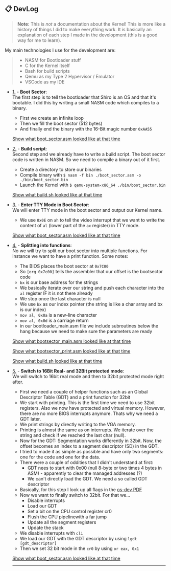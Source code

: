 ## :clipboard: DevLog

> **Note:** This is _not_ a documentation about the Kernel! This is more like a history of things I did to make everything work. It is basically an explanation of each step I made in the development (this is a good way for me to learn).

My main technologies I use for the development are: 

> - NASM for Bootloader stuff 
> - C for the Kernel itself 
> - Bash for build scripts
> - Qemu as my Type 2 Hypervisor / Emulator 
> - VSCode as my IDE 

<a name="doc-1"></a>
- [1.](#doc-1) - **Boot Sector**: <br>
    The first step is to tell the bootloader that Shiro is an OS and that it's bootable. I did this by writing a small NASM code which compiles to a binary.
    - First we create an infinite loop
    - Then we fill the boot sector (512 bytes)
    - And finally end the binary with the 16-Bit magic number `0xAA55`

    [Show what boot_sector.asm looked like at that time](https://github.com/NLDev/Shiro/blob/27f209a5021869bc94f20d1009bbe37fb0ab098c/boot_sector.asm)

<a name="doc-2"></a>
- [2.](#doc-2) - **Build script**: <br>
    Second step and we already have to write a build script. The boot sector code is written in NASM. So we need to compile a binary out of it first.
    - Create a directory to store our binaries
    - Compile binary with `$ nasm -f bin ./boot_sector.asm -o ./bin/boot_sector.bin`
    - Launch the Kernel with `$ qemu-system-x86_64 ./bin/boot_sector.bin`

    [Show what build.sh looked like at that time](https://github.com/NLDev/Shiro/blob/01659dcd4fb1b45add9aeb3a5ffdbd8263e5cbca/build.sh)

<a name="doc-3"></a>
- [3.](#doc-3) - **Enter TTY Mode in Boot Sector**: <br>
    We will enter TTY mode in the boot sector and output our Kernel name.

    - We use `0x0E` on `ah` to tell the video interrupt that we want to write the content of `al` (lower part of the `ax` register) in TTY mode.

    [Show what boot_sector.asm looked like at that time](https://github.com/NLDev/Shiro/blob/f565a18e994d0c92b0708f12e50313db47016c30/boot_sector.asm)

<a name="doc-4"></a>
- [4.](#doc-4) - **Splitting into functions**: <br>
    No we will try to split our boot sector into multiple functions. For instance we want to have a print function. Some notes:

    - The BIOS places the boot sector at `0x7C00`
    - So `[org 0x7c00]` tells the assembler that our offset is the bootsector code
    - `bx` is our base address for the strings
    - We basically iterate over our string and push each character into the `al` register IF it is not there already
    - We stop once the last character is null
    - We use `bx` as our index pointer (the string is like a char array and bx is our index)
    - `mov al, 0x0a` is a new-line character
    - `mov al, 0x0d` is a carriage return
    - in our bootloader_main.asm file we include subroutines below the hang because we need to make sure the parameters are ready

    [Show what bootsector_main.asm looked like at that time](https://github.com/NLDev/Shiro/blob/4b3756752964452577edd7fce7d14846952a3836/bootsector/bootsector_main.asm)

    [Show what bootsector_print.asm looked like at that time](https://github.com/NLDev/Shiro/blob/4b3756752964452577edd7fce7d14846952a3836/bootsector/bootsector_print.asm)
    
    [Show what build.sh looked like at that time](https://github.com/NLDev/Shiro/blob/4b3756752964452577edd7fce7d14846952a3836/build.sh)

<a name="doc-5"></a>
- [5.](#doc-5) - **Switch to 16Bit Real- and 32Bit protected mode**: <br>
    We will switch to 16bit real mode and then to 32bit protected mode right after. 

    - First we need a couple of helper functions such as an Global Descriptor Table (GDT) and a print function for 32bit
    - We start with printing. This is the first time we need to use 32bit registers. Also we now have protected and virtual memory. However, there are no more BIOS interrupts anymore. Thats why we need a GDT later.
    - We print strings by directly writing to the VGA memory.
    - Printing is almost the same as on interrupts. We iterate over the string and check if we reached the last char (null).
    - Now for the GDT: Segmentation works differently in 32bit. Now, the offset becomes an index to a segment descriptor (SD) in the GDT.
    - I tried to made it as simple as possible and have only two segments: one for the code and one for the data. 
    - There were a couple of oddities that I didn't understand at first:
        - GDT nees to start with 0x00 (null 8-byte or two times 4 bytes in ASM) - apparently to clear the managed addresses (?)
        - We can't directly load the GDT. We need a so called GDT descriptor
    - Basically, for this step I look up all flags in the [os-dev PDF](https://www.cs.bham.ac.uk/~exr/lectures/opsys/10_11/lectures/os-dev.pdf)
    - Now we want to finally switch to 32bit. For that we...
        - Disable interrupts
        - Load our GDT
        - Set a bit on the CPU control register cr0
        - Flush the CPU pipelinewith a far jump
        - Update all the segment registers
        - Update the stack
    - We disable interrupts with `cli`
    - We load our GDT with the GDT descriptor by using `lgdt [gdt_descriptor]`
    - Then we set 32 bit mode in the `cr0` by using `or eax, 0x1`

    [Show what boot_sector.asm looked like at that time](https://github.com/NLDev/Shiro/blob/1b660402f782ff308b6b984ac68374b337e92407/bootsector/bootsector_main.asm)
    
    <hr>
    
